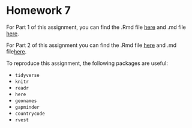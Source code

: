 # Homework 7

For Part 1 of this assignment, you can find the .Rmd file  [here](Gapminder.Rmd) and .md file [here](Gapminder.md).

For Part 2 of this assignment you can find the .Rmd file  [here](Complicated.md) and .md file[here](Complicated.md).

To reproduce this assignment, the following packages are useful:

* `tidyverse`
* `knitr`
* `readr`
* `here`
* `geonames`
* `gapminder`
* `countrycode`
* `rvest`
